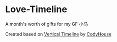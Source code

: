 # Love-Timeline
A month's worth of gifts for my GF 小马

Created based on [Vertical Timeline](https://github.com/CodyHouse/vertical-timeline) by [CodyHouse](https://github.com/CodyHouse)
